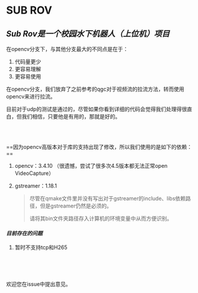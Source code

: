 # SUB ROV

## *Sub Rov是一个校园水下机器人（上位机）项目*

在opencv分支下，与其他分支最大的不同点是在于：

1. 代码量更少
2. 更容易理解
3. 更容易使用

在opencv分支，我们放弃了之前参考的qgc对于视频流的拉流方法，转而使用opencv来进行拉流。

目前对于udp的测试是通过的，尽管如果你看到详细的代码会觉得我们处理得很直白，但我们相信，只要他是有用的，那就是好的。

</br>

</br>

==因为opencv高版本对于库的支持出现了修改，所以我们使用的是如下的依赖：==

1. opencv：3.4.10
（很遗憾，尝试了很多次4.5版本都无法正常open VideoCapture）
2. gstreamer：1.18.1

	> 尽管在qmake文件里并没有写出对于gstreamer的include、libs依赖路径，但是gstreamer仍然是必须的。
	>
	> 请将其bin文件夹路径存入计算机的环境变量中从而方便识别。



#### *目前存在的问题*

1. 暂时不支持tcp和H265

</br>

</br>

</br>

欢迎您在issue中提出意见。